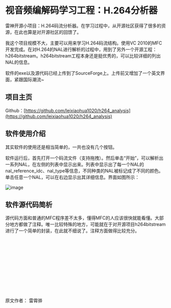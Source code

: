 # 视音频编解码学习工程：H.264分析器

雷神开源小项目：H.264码流分析器。在学习过程中，从开源社区获得了很多的资源，在此也算是对开源社区的回馈了。

我这个项目规模不大，主要可以用来学习H.264码流结构。使用VC 2010的MFC开发完成。在对H.264的NAL进行解析的过程中，用到了另外一个开源工程：h264bitstream。h264bitstream工程本身还是挺优秀的，可以比较详细的列出NAL的信息。

软件的exe以及源代码已经上传到了SourceForge上。上传前又增加了一个英文界面，紧跟国际潮流~

## 项目主页

Github：[https://github.com/leixiaohua1020/h264_analysis](https://github.com/leixiaohua1020/h264_analysis)

## 软件使用介绍

其实软件的使用还是相当简单的，一共也没有几个按钮。

软件运行后，首先打开一个码流文件（支持拖拽）。然后单击“开始”，可以解析出一系列NAL，在左侧的列表中显示出来。列表中显示出了每一个NAL的nal_reference_idc、nal_type等信息，不同种类的NAL被标记成了不同的颜色。单击任意一个NAL，可以在右边显示出其详细信息。界面如图所示：

![image](https://user-images.githubusercontent.com/87458342/127630387-3680e9df-8f32-40a8-a57a-a99b46982c51.png)

## 软件源代码简析

源代码方面和普通的MFC程序差不太多，懂得MFC的人应该很快就能看懂。大部分地方都做了注释。唯一比较特殊的地方，可能就在于对开源项目h264bitstream进行了一个简单的封装，在此就不细说了。注释方面做得比较充分。

<br/>
<br/>
<br/>
<br/>
<br/>
<br/>
<br/>
<br/>
<br/>
<br/>

原文作者： 雷霄骅
